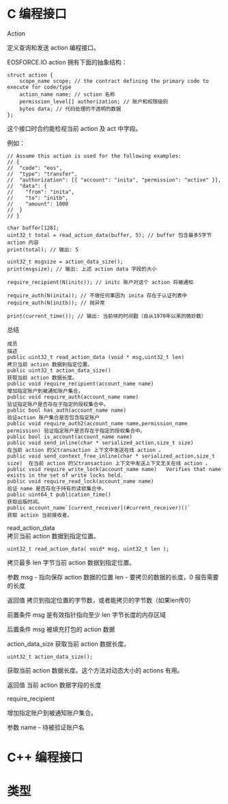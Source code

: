 # C 编程接口

Action

定义查询和发送 action 编程接口。

EOSFORCE.IO action 拥有下面的抽象结构：

	struct action {
  		scope_name scope; // the contract defining the primary code to execute for code/type
  		action_name name; // sction 名称
  		permission_level[] authorization; // 账户和权限级别
  		bytes data; // 代码处理的不透明的数据
	};

这个接口时合约能检视当前 action 及 act 中字段。

例如：

	// Assume this action is used for the following examples:
	// {
	//  "code": "eos",
	//  "type": "transfer",
	//  "authorization": [{ "account": "inita", "permission": "active" }],
	//  "data": {
	//    "from": "inita",
	//    "to": "initb",
	//    "amount": 1000
	//  }
	// }
	
	char buffer[128];
	uint32_t total = read_action_data(buffer, 5); // buffer 包含最多5字节 action 内容
	print(total); // 输出: 5
	
	uint32_t msgsize = action_data_size();
	print(msgsize); // 输出: 上述 action data 字段的大小
	
	require_recipient(N(initc)); // initc 账户对这个 action 将被通知
	
	require_auth(N(inita)); // 不做任何事因为 inita 存在于认证列表中
	require_auth(N(initb)); // 抛异常
	
	print(current_time()); // 输出: 当前块的时间戳（自从1970年以来的微妙数）
                   
 总结

	成员 																	描述
	public uint32_t read_action_data (void * msg,uint32_t len) 				拷贝当前 action 数据到指定位置。
	public uint32_t action_data_size() 										获取当前 action 数据长度。
	public void require_recipient(account_name name) 						增加指定账户到被通知账户集合。
	public void require_auth(account_name name) 							验证指定账户是否存在于指定的授权集合中。
	public bool has_auth(account_name name) 								验证action 账户集合是否包含指定账户
	public void require_auth2(account_name name,permission_name permission) 验证指定账户是否存在于指定的授权集合中。
	public bool is_account(account_name name) 	
	public void send_inline(char * serialized_action,size_t size) 			在当前 action 的父transaction 上下文中发送在线 action 。
	public void send_context_free_inline(char * serialized_action,size_t size) 	在当前 action 的父transaction 上下文中发送上下文无关在线 action 。
	public void require_write_lock(account_name name) 	Verifies that name exists in the set of write locks held.
	public void require_read_lock(account_name name) 						验证 name 是否存在于持有的读锁集合中。
	public uint64_t publication_time() 										获取出版时间。
	public account_name`[current_receiver](#current_receiver)()` 			获取 action 当前接收者。      
                   
                   
read_action_data                  
拷贝当前 action 数据到指定位置。              

	uint32_t read_action_data( void* msg, uint32_t len );

拷贝最多 len 字节当前 action 数据到指定位置。    
 
参数
msg - 指向保存 action 数据的位置
len - 要拷贝的数据的长度，0 报告需要的长度

返回值
拷贝到指定位置的字节数，或者能拷贝的字节数（如果len传0） 

前置条件
msg 是有效指针指向至少 len 字节长度的内存区域

后置条件
msg 被填充打包的 action 数据

                   
action_data_size
获取当前 action 数据长度。

	uint32_t action_data_size();

获取当前 action 数据长度。这个方法对动态大小的 actions 有用。

返回值
当前 action 数据字段的长度
 
 
require_recipient
 
增加指定账户到被通知账户集合。 
 
参数
name - 待被验证账户名 
 
 
 
 
 
 
 
 
 
 
                   
                   
# C++ 编程接口















# 类型





